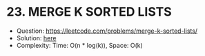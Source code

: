 # 23. MERGE K SORTED LISTS

* Question: https://leetcode.com/problems/merge-k-sorted-lists/ 
* Solution: [here](Solution.java) 
* Complexity: Time: O(n * log(k)), Space: O(k)


